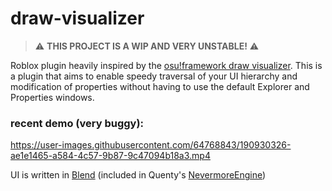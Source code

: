 # draw-visualizer
> ⚠️ **THIS PROJECT IS A WIP AND VERY UNSTABLE!** ⚠️

Roblox plugin heavily inspired by the [osu!framework draw visualizer](https://github.com/ppy/osu-framework/wiki/Debug-Overlays:-Draw-Visualizer). This is a plugin that aims to enable speedy traversal of your UI hierarchy and modification of properties without having to use the default Explorer and Properties windows.


### recent demo (very buggy):
https://user-images.githubusercontent.com/64768843/190930326-ae1e1465-a584-4c57-9b87-9c47094b18a3.mp4

UI is written in [Blend](https://quenty.github.io/NevermoreEngine/api/Blend) (included in Quenty's [NevermoreEngine](https://github.com/Quenty/NevermoreEngine))
